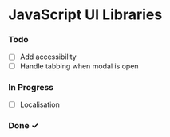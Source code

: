 # JavaScript UI Libraries

### Todo

- [ ] Add accessibility
- [ ] Handle tabbing when modal is open

### In Progress

- [ ] Localisation  

### Done ✓